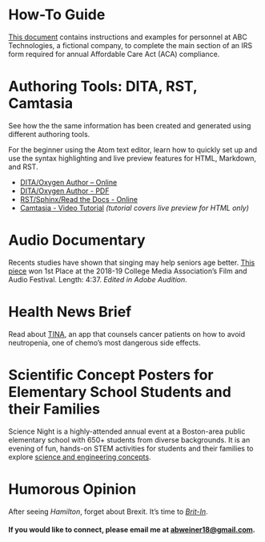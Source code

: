 # How-To Guide
[This document](AnitaWeiner_ACADocument.pdf) contains instructions and examples for personnel at ABC Technologies, a fictional company, to complete the main section of an IRS form required for annual Affordable Care Act (ACA) compliance. 
# Authoring Tools: DITA, RST, Camtasia
See how the the same information has been created and generated using different authoring tools.

For the beginner using the Atom text editor, learn how to quickly set up and use the syntax highlighting and live preview features for HTML, Markdown, and RST.  
* [DITA/Oxygen Author – Online](Anita_DITA_HW_REVISED/Anita_Revised/out/webhelp-responsive/index.html)
* [DITA/Oxygen Author - PDF](Anita_DITA_HW_REVISED/Anita_Revised/out/pdf-css-html5/PDF.pdf)
* [RST/Sphinx/Read the Docs - Online](https://atom-preview.readthedocs.io/en/latest/) 
* [Camtasia - Video Tutorial](Anita_HW_Camtasia4.mp4) *(tutorial covers live preview for HTML only)*
 
# Audio Documentary
Recents studies have shown that singing may help seniors age better. [This piece](mellowtones.mp3) won 1st Place at the 2018-19 College Media Association’s Film and Audio Festival.  Length: 4:37. *Edited in Adobe Audition*.
# Health News Brief
Read about [TINA](Tina.md), an app that counsels cancer patients on how to avoid neutropenia, one of chemo’s most dangerous side effects.
# Scientific Concept Posters for Elementary School Students and their Families
Science Night is a highly-attended annual event at a Boston-area public elementary school with 650+ students from diverse backgrounds. It is an evening of fun, hands-on STEM activities for students and their families to explore [science and engineering concepts](ScienceNightPosters.pdf).
# Humorous Opinion
After seeing *Hamilton*, forget about Brexit. It’s time to [*Brit-In*](Brit_In.md).

#### If you would like to connect, please email me at <abweiner18@gmail.com>.
